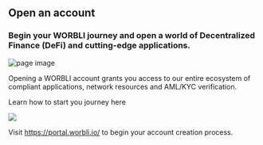 ## Open an account
### Begin your WORBLI journey and open a world of Decentralized Finance (DeFi) and cutting-edge applications.

![page image](../images/account.jpg)

Opening a WORBLI account grants you access to our entire ecosystem of compliant applications, network resources and AML/KYC verification. 

Learn how to start you journey here

[![](http://img.youtube.com/vi/dEyy3p4rqWo/0.jpg)](http://www.youtube.com/watch?v=dEyy3p4rqWo "")


Visit https://portal.worbli.io/ to begin your account creation process.
